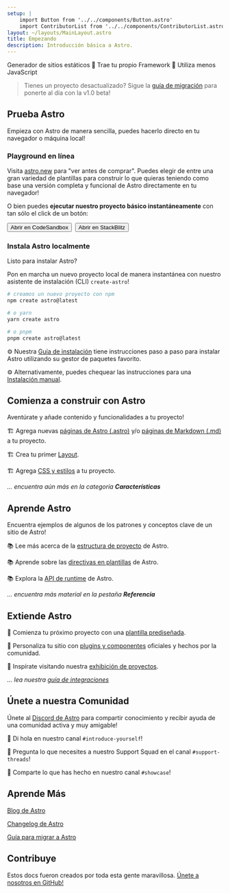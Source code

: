 ```yaml
---
setup: |
    import Button from '../../components/Button.astro'
    import ContributorList from '../../components/ContributorList.astro'
layout: ~/layouts/MainLayout.astro
title: Empezando
description: Introducción básica a Astro.
---
```

Generador de sitios estáticos  🚀  Trae tu propio Framework  🚀  Utiliza menos JavaScript

> Tienes un proyecto desactualizado? Sigue la [guía de migración](/es/migrate/) para ponerte al día con la v1.0 beta!


## Prueba Astro

Empieza con Astro de manera sencilla, puedes hacerlo directo en tu navegador o máquina local!

### Playground en línea

Visita [astro.new](https://astro.new) para "ver antes de comprar". Puedes elegir de entre una gran variedad de plantillas para construir lo que quieras teniendo como base una versión completa y funcional de Astro directamente en tu navegador!

O bien puedes **ejecutar nuestro proyecto básico instantáneamente** con tan sólo el click de un botón:

<div style="display: flex; flex-wrap: wrap; gap: 0.5rem;">
    <Button href="https://astro.new/basics?on=codesandbox">Abrir en CodeSandbox</Button>
    <Button href="https://astro.new/basics?on=stackblitz">Abrir en StackBlitz</Button>
</div>

### Instala Astro localmente

Listo para instalar Astro?

Pon en marcha un nuevo proyecto local de manera instantánea con nuestro asistente de instalación (CLI) `create-astro`! 

```bash
# creamos un nuevo proyecto con npm
npm create astro@latest

# o yarn
yarn create astro

# o pnpm
pnpm create astro@latest
```

⚙️ Nuestra [Guía de instalación](/es/install/auto/) tiene instrucciones paso a paso para instalar Astro utilizando su gestor de paquetes favorito.

⚙️ Alternativamente, puedes chequear las instrucciones para una [Instalación manual](/es/install/manual/).


## Comienza a construir con Astro

Aventúrate y añade contenido y funcionalidades a tu proyecto!

🏗️ Agrega nuevas [páginas de Astro (.astro)](/es/core-concepts/astro-pages/) y/o [páginas de Markdown (.md)](/es/guides/markdown-content/) a tu proyecto.

🏗️ Crea tu primer [Layout](/es/core-concepts/layouts/).

🏗️ Agrega [CSS y estilos](/es/guides/styling/) a tu proyecto. 

*... encuentra aún más en la categoría **Características***


## Aprende Astro

Encuentra ejemplos de algunos de los patrones y conceptos clave de un sitio de Astro!

📚 Lee más acerca de la [estructura de proyecto](/es/core-concepts/project-structure/) de Astro.

📚 Aprende sobre las [directivas en plantillas](/es/reference/directives-reference/) de Astro.

📚 Explora la [API de runtime](/es/reference/api-reference/) de Astro.

*... encuentra más material en la pestaña **Referencia***


## Extiende Astro

🧰 Comienza tu próximo proyecto con una [plantilla prediseñada](https://astro.build/themes).

🧰 Personaliza tu sitio con [plugins y componentes](https://astro.build/integrations/) oficiales y hechos por la comunidad.

🧰 Inspírate visitando nuestra [exhibición de proyectos](https://astro.build/showcase).

*... lea nuestra [guía de integraciones](/es/guides/integrations-guide/)*


## Únete a nuestra Comunidad

Únete al [Discord de Astro](https://astro.build/chat) para compartir conocimiento y recibir ayuda de una comunidad activa y muy amigable!

💬 Di hola en nuestro canal `#introduce-yourself`!

💬 Pregunta lo que necesites a nuestro Support Squad en el canal `#support-threads`!

💬 Comparte lo que has hecho en nuestro canal `#showcase`!


## Aprende Más

[Blog de Astro](https://astro.build/blog/)

[Changelog de Astro](https://github.com/withastro/astro/blob/main/packages/astro/CHANGELOG.md)

[Guía para migrar a Astro](/es/migrate/)


## Contribuye

Estos docs fueron creados por toda esta gente maravillosa. [Únete a nosotros en GitHub!](https://github.com/withastro/docs)

<ContributorList githubRepo="withastro/docs" />
